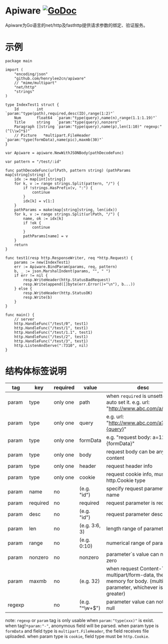 # Apiware    [![GoDoc](https://godoc.org/github.com/tsuna/gohbase?status.png)](https://godoc.org/github.com/henrylee2cn/apiware)

Apiware为Go语言的net/http及fasthttp提供请求参数的绑定、验证服务。

# 示例

```
package main

import (
    "encoding/json"
    "github.com/henrylee2cn/apiware"
    // "mime/multipart"
    "net/http"
    "strings"
)

type IndexTest1 struct {
    Id        int      `param:"type(path),required,desc(ID),range(1:2)"`
    Num       float64  `param:"type(query),name(n),range(1.1:1.19)"`
    Title     string   `param:"type(query),nonzero"`
    Paragraph []string `param:"type(query),name(p),len(1:10)" regexp:"(^[\\w]*$)"`
    // Picture   *multipart.FileHeader `param:"type(formData),name(pic),maxmb(30)"`
}

var Apiware = apiware.NewWithJSONBody(pathDecodeFunc)

var pattern = "/test/:id"

func pathDecodeFunc(urlPath, pattern string) (pathParams map[string]string) {
    idx := map[int]string{}
    for k, v := range strings.Split(pattern, "/") {
        if !strings.HasPrefix(v, ":") {
            continue
        }
        idx[k] = v[1:]
    }
    pathParams = make(map[string]string, len(idx))
    for k, v := range strings.Split(urlPath, "/") {
        name, ok := idx[k]
        if !ok {
            continue
        }
        pathParams[name] = v
    }
    return
}

func test1(resp http.ResponseWriter, req *http.Request) {
    params := new(IndexTest1)
    err := Apiware.BindParam(params, req, pattern)
    b, _ := json.MarshalIndent(params, "", " ")
    if err != nil {
        resp.WriteHeader(http.StatusBadRequest)
        resp.Write(append([]byte(err.Error()+"\n"), b...))
    } else {
        resp.WriteHeader(http.StatusOK)
        resp.Write(b)
    }
}

func main() {
    // server
    http.HandleFunc("/test/0", test1)
    http.HandleFunc("/test/1", test1)
    http.HandleFunc("/test/1.1", test1)
    http.HandleFunc("/test/2", test1)
    http.HandleFunc("/test/3", test1)
    http.ListenAndServe(":7310", nil)
}
```

# 结构体标签说明

tag   |   key    | required |       value       |   desc
------|----------|----------|-------------------|----------------------------------
param |   type   | only one |       path        | when `required` is unsetted, auto set it. e.g. url: "http://www.abc.com/a/{path}"
param |   type   | only one |       query       | e.g. url: "http://www.abc.com/a?b={query}"
param |   type   | only one |       formData    | e.g. "request body: a=123&b={formData}"
param |   type   | only one |       body        | request body can be any content
param |   type   | only one |       header      | request header info
param |   type   | only one |       cookie      | request cookie info, must be http.Cookie type
param |   name   |    no    |    (e.g. "id")    | specify request parameter`s name
param | required |    no    |     required      | request parameter is required
param |   desc   |    no    |    (e.g. "id")    | request parameter description
param |   len    |    no    |   (e.g. 3:6, 3)   | length range of parameter
param |   range  |    no    |    (e.g. 0:10)    | numerical range of parameter
param |  nonzero |    no    |      nonzero      | parameter`s value can not be zero
param |   maxmb  |    no    |     (e.g. 32)     | when request Content-Type is multipart/form-data, the max memory for body. (multi-parameter, whichever is greater)
regexp|          |    no    |  (e.g. "^\\w+$")  | parameter value can not be null


note:
    `regexp` or `param` tag is only usable when `param:"type(xxx)"` is exist.
    when tag!=`param:"-"`, anonymous field will be parsed.
    when param type is `formData` and field type is `multipart.FileHeader`, the field receives file uploaded.
    when param type is `cookie`, field type must be `http.Cookie`.

